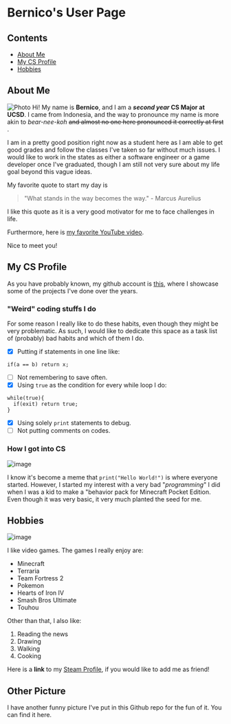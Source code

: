 # Bernico's User Page

## Contents
- [About Me](#about-me)
- [My CS Profile](#about-me)
- [Hobbies](#hobbies)

## About Me
![Photo](https://github.com/BernicoJC/CSE-110/assets/108056736/7189bdd3-5886-437b-bb7b-7a3a83585847)
Hi! My name is **Bernico**, and I am a **_second year_ CS Major at UCSD**. I came from Indonesia, and the way to pronounce my name is more akin to _bear-nee-koh_ ~~and almost no one here pronounced it correctly at first~~ .

I am in a pretty good position right now as a student here as I am able to get good grades and follow the classes I've taken so far without much issues. I would like to work in the states as either a software engineer or a game developer once I've graduated, though I am still not very sure about my life goal beyond this vague ideas.

My favorite quote to start my day is
> "What stands in the way becomes the way." - Marcus Aurelius

I like this quote as it is a very good motivator for me to face challenges in life.

Furthermore, here is [my favorite YouTube video](https://www.youtube.com/watch?v=xm3YgoEiEDc).

Nice to meet you!

## My CS Profile

As you have probably known, my github account is [this](https://github.com/BernicoJC), where I showcase some of the projects I've done over the years.

### "Weird" coding stuffs I do
For some reason I really like to do these habits, even though they might be very problematic. As such, I would like to dedicate this space as a task list of (probably) bad habits and which of them I do.
- [X] Putting if statements in one line like:
```
if(a == b) return x;
```
- [ ] Not remembering to save often.
- [X] Using `true` as the condition for every while loop I do:
```
while(true){
  if(exit) return true;
}
```
- [X] Using solely `print` statements to debug.
- [ ] Not putting comments on codes.

### How I got into CS
![image](https://github.com/BernicoJC/CSE-110/assets/108056736/dc88107f-755c-4c36-95f2-d8bbb13fd9bf)

I know it's become a meme that `print("Hello World!")` is where everyone started. However, I started my interest with a very bad "_programming_" I did when I was a kid to make a "behavior pack for Minecraft Pocket Edition. Even though it was very basic, it very much planted the seed for me.

## Hobbies
![image](https://github.com/BernicoJC/CSE-110/assets/108056736/2f920717-50b7-4b88-abd7-3ea0b9533146)

I like video games. The games I really enjoy are:
- Minecraft
- Terraria
- Team Fortress 2
- Pokemon
- Hearts of Iron IV
- Smash Bros Ultimate
- Touhou

Other than that, I also like:
1. Reading the news
2. Drawing
3. Walking
4. Cooking

Here is a **link** to my [Steam Profile](https://steamcommunity.com/id/Sharkron/), if you would like to add me as friend!

## Other Picture
I have another funny picture I've put in this Github repo for the fun of it. You can find it here.
